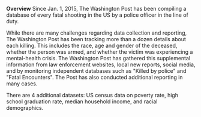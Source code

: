 **Overview**
Since Jan. 1, 2015, The Washington Post has been compiling a database of every fatal shooting in the US by a police officer in the line of duty.


While there are many challenges regarding data collection and reporting, The Washington Post has been tracking more than a dozen details about each killing. This includes the race, age and gender of the deceased, whether the person was armed, and whether the victim was experiencing a mental-health crisis. The Washington Post has gathered this supplemental information from law enforcement websites, local new reports, social media, and by monitoring independent databases such as "Killed by police" and "Fatal Encounters". The Post has also conducted additional reporting in many cases.

There are 4 additional datasets: US census data on poverty rate, high school graduation rate, median household income, and racial demographics. 
